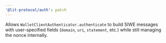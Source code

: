 ```yaml
---
'@lit-protocol/auth': patch
---
```


Allows `WalletClientAuthenticator.authenticate` to build SIWE messages with user-specified fields (`domain`, `uri`, `statement`, etc.) while still managing the nonce internally.

